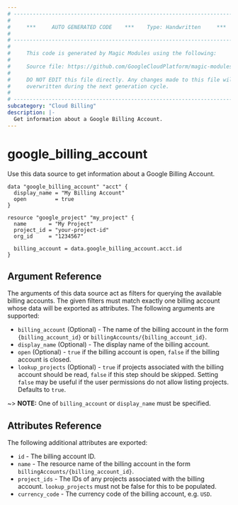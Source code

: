 ```yaml
---
# ----------------------------------------------------------------------------
#
#     ***     AUTO GENERATED CODE    ***    Type: Handwritten     ***
#
# ----------------------------------------------------------------------------
#
#     This code is generated by Magic Modules using the following:
#
#     Source file: https://github.com/GoogleCloudPlatform/magic-modules/tree/main/mmv1/third_party/terraform/website/docs/d/billing_account.html.markdown
#
#     DO NOT EDIT this file directly. Any changes made to this file will be
#     overwritten during the next generation cycle.
#
# ----------------------------------------------------------------------------
subcategory: "Cloud Billing"
description: |-
  Get information about a Google Billing Account.
---
```


# google_billing_account

Use this data source to get information about a Google Billing Account.

```hcl
data "google_billing_account" "acct" {
  display_name = "My Billing Account"
  open         = true
}

resource "google_project" "my_project" {
  name       = "My Project"
  project_id = "your-project-id"
  org_id     = "1234567"

  billing_account = data.google_billing_account.acct.id
}
```

## Argument Reference

The arguments of this data source act as filters for querying the available billing accounts.
The given filters must match exactly one billing account whose data will be exported as attributes.
The following arguments are supported:

* `billing_account` (Optional) - The name of the billing account in the form `{billing_account_id}` or `billingAccounts/{billing_account_id}`.
* `display_name` (Optional) - The display name of the billing account.
* `open` (Optional) - `true` if the billing account is open, `false` if the billing account is closed.
* `lookup_projects` (Optional) - `true` if projects associated with the billing account should be read, `false` if this step
should be skipped. Setting `false` may be useful if the user permissions do not allow listing projects. Defaults to `true`.

~> **NOTE:** One of `billing_account` or `display_name` must be specified.

## Attributes Reference

The following additional attributes are exported:

* `id` - The billing account ID.
* `name` - The resource name of the billing account in the form `billingAccounts/{billing_account_id}`.
* `project_ids` - The IDs of any projects associated with the billing account. `lookup_projects` must not be false
for this to be populated.
* `currency_code` - The currency code of the billing account, e.g. `USD`.

